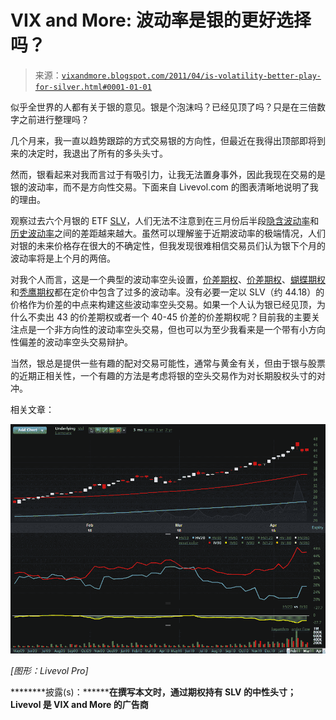 <!--yml

类别：未分类

日期：2024-05-18 16:50:51

-->

# VIX and More: 波动率是银的更好选择吗？

> 来源：[`vixandmore.blogspot.com/2011/04/is-volatility-better-play-for-silver.html#0001-01-01`](http://vixandmore.blogspot.com/2011/04/is-volatility-better-play-for-silver.html#0001-01-01)

似乎全世界的人都有关于银的意见。银是个泡沫吗？已经见顶了吗？只是在三倍数字之前进行整理吗？

几个月来，我一直以趋势跟踪的方式交易银的方向性，但最近在我得出顶部即将到来的决定时，我退出了所有的多头头寸。

然而，银看起来对我而言过于有吸引力，让我无法置身事外，因此我现在交易的是银的波动率，而不是方向性交易。下面来自 Livevol.com 的图表清晰地说明了我的理由。

观察过去六个月银的 ETF [SLV](http://vixandmore.blogspot.com/search/label/SLV)，人们无法不注意到在三月份后半段[隐含波动率](http://vixandmore.blogspot.com/search/label/implied%20volatility)和[历史波动率](http://vixandmore.blogspot.com/search/label/historical%20volatility)之间的差距越来越大。虽然可以理解鉴于近期波动率的极端情况，人们对银的未来价格存在很大的不确定性，但我发现很难相信交易员们认为银下个月的波动率将是上个月的两倍。

对我个人而言，这是一个典型的波动率空头设置，[价差期权](http://vixandmore.blogspot.com/search/label/straddle)、[价差期权](http://vixandmore.blogspot.com/search/label/strangle)、[蝴蝶期权](http://vixandmore.blogspot.com/search/label/butterfly)和[秃鹰期权](http://vixandmore.blogspot.com/search/label/condor)都在定价中包含了过多的波动率。没有必要一定以 SLV（约 44.18）的价格作为价差的中点来构建这些波动率空头交易。如果一个人认为银已经见顶，为什么不卖出 43 的价差期权或者一个 40-45 价差的价差期权呢？目前我的主要关注点是一个非方向性的波动率空头交易，但也可以为至少我看来是一个带有小方向性偏差的波动率空头交易辩护。

当然，银总是提供一些有趣的配对交易可能性，通常与黄金有关，但由于银与股票的近期正相关性，一个有趣的方法是考虑将银的空头交易作为对长期股权头寸的对冲。

相关文章：

![](img/7cc79581b7fe90cd1648b22226d205c9.png)

*[图形：Livevol Pro]*

********披露(s)：********在撰写本文时，通过期权持有 SLV 的中性头寸；Livevol 是 VIX and More 的广告商**
